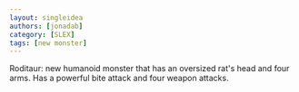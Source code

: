 ```yaml
---
layout: singleidea
authors: [jonadab]
category: [SLEX]
tags: [new monster]
---
```

Roditaur: new humanoid monster that has an oversized rat's head and four arms. Has a powerful bite attack and four weapon attacks.
